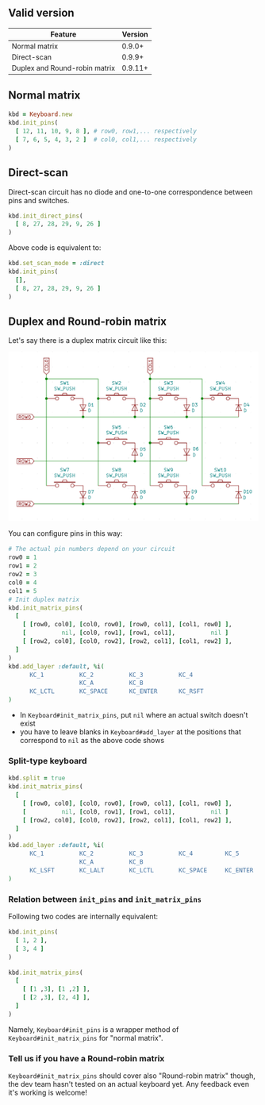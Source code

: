 ## Valid version

|Feature|Version|
|----|----|
|Normal matrix|0.9.0+|
|Direct-scan|0.9.9+|
|Duplex and Round-robin matrix|0.9.11+|

## Normal matrix

```ruby
kbd = Keyboard.new
kbd.init_pins(
  [ 12, 11, 10, 9, 8 ], # row0, row1,... respectively
  [ 7, 6, 5, 4, 3, 2 ]  # col0, col1,... respectively
)
```

## Direct-scan

Direct-scan circuit has no diode and one-to-one correspondence between pins and switches.

```ruby
kbd.init_direct_pins(
  [ 8, 27, 28, 29, 9, 26 ]
)
```

Above code is equivalent to:

```ruby
kbd.set_scan_mode = :direct
kbd.init_pins(
  [],
  [ 8, 27, 28, 29, 9, 26 ]
)
```

## Duplex and Round-robin matrix

Let's say there is a duplex matrix circuit like this:

![](images/duplex-matrix.png)

You can configure pins in this way:

```ruby
# The actual pin numbers depend on your circuit
row0 = 1
row1 = 2
row2 = 3
col0 = 4
col1 = 5
# Init duplex matrix
kbd.init_matrix_pins(
  [
    [ [row0, col0], [col0, row0], [row0, col1], [col1, row0] ],
    [          nil, [col0, row1], [row1, col1],          nil ]
    [ [row2, col0], [col0, row2], [row2, col1], [col1, row2] ],
  ]
)
kbd.add_layer :default, %i(
      KC_1          KC_2          KC_3          KC_4
                    KC_A          KC_B
      KC_LCTL       KC_SPACE      KC_ENTER      KC_RSFT
)
```

- In `Keyboard#init_matrix_pins`, put `nil` where an actual switch doesn't exist
- you have to leave blanks in `Keyboard#add_layer` at the positions that correspond to `nil` as the above code shows

### Split-type keyboard

```ruby
kbd.split = true
kbd.init_matrix_pins(
  [
    [ [row0, col0], [col0, row0], [row0, col1], [col1, row0] ],
    [          nil, [col0, row1], [row1, col1],          nil ]
    [ [row2, col0], [col0, row2], [row2, col1], [col1, row2] ],
  ]
)
kbd.add_layer :default, %i(
      KC_1          KC_2          KC_3          KC_4         KC_5          KC_6          KC_7          KC_8
                    KC_A          KC_B                                     KC_C          KC_D
      KC_LSFT       KC_LALT       KC_LCTL       KC_SPACE     KC_ENTER      KC_BSPACE     KC_RGUI       KC_RSFT
)
```

### Relation between `init_pins` and `init_matrix_pins`

Following two codes are internally equivalent:

```ruby
kbd.init_pins(
  [ 1, 2 ],
  [ 3, 4 ]
)
```

```ruby
kbd.init_matrix_pins(
  [
    [ [1 ,3], [1 ,2] ],
    [ [2 ,3], [2, 4] ],
  ]
)
```

Namely, `Keyboard#init_pins` is a wrapper method of `Keyboard#init_matrix_pins` for "normal matrix".

### Tell us if you have a Round-robin matrix

`Keyboard#init_matrix_pins` should cover also "Round-robin matrix" though, the dev team hasn't tested on an actual keyboard yet.
Any feedback even it's working is welcome!
